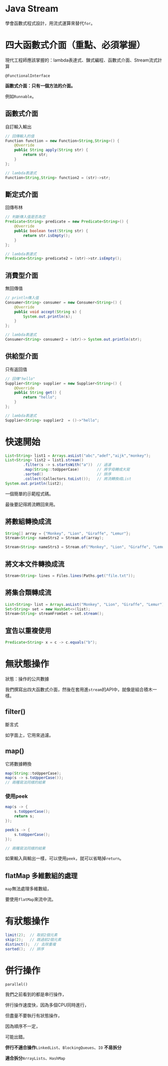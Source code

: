 # Java Stream

學會函數式程式設計，用流式運算來替代`for`。

# 四大函數式介面（重點、必須掌握）

現代工程師應該掌握的：lambda表達式、鍊式編程、函數式介面、Stream流式計算

`@FunctionalInterface`

**函數式介面：只有一個方法的介面。**

例如`Runnable`。

## 函數式介面

自訂輸入輸出

```java
// 回傳輸入的值
Function function = new Function<String,String>() {
    @Override
    public String apply(String str) {
        return str;
    }
};

// lambda表達式
Function<String,String> function2 = (str)->str;
```

## 斷定式介面

回傳布林

```java
// 判斷傳入值是否為空
Predicate<String> predicate = new Predicate<String>() {
    @Override
    public boolean test(String str) {
        return str.isEmpty();
    }
};

// lambda表達式
Predicate<String> predicate2 = (str)->str.isEmpty();
```

## 消費型介面

無回傳值

```java
// println傳入值
Consumer<String> consumer = new Consumer<String>() {
    @Override
    public void accept(String s) {
        System.out.println(s);
    }
};

// lambda表達式
Consumer<String> consumer2 = (str)-> System.out.println(str);
```

## 供給型介面

只有返回值

```java
// 回傳"hello"
Supplier<String> supplier = new Supplier<String>() {
    @Override
    public String get() {
        return "hello";
    }
};

// lambda表達式
Supplier<String> supplier2  = ()->"hello";
```

# 快速開始

```java
List<String> list1 = Arrays.asList("abc","adef","aijk","monkey");
List<String> list2 = list1.stream()
        .filter(s -> s.startsWith("a"))  // 過濾
        .map(String::toUpperCase)        // 將字母轉成大寫
        .sorted()                        // 排序
        .collect(Collectors.toList());   // 將流轉換成List
System.out.println(list2);
```

一個簡單的示範程式碼。

最後要記得將流轉回來用。

## 將數組轉換成流

```java
String[] array = {"Monkey", "Lion", "Giraffe", "Lemur"};
Stream<String> nameStrs2 = Stream.of(array);

Stream<String> nameStrs3 = Stream.of("Monkey", "Lion", "Giraffe", "Lemur");
```

## 將文本文件轉換成流

```java
Stream<String> lines = Files.lines(Paths.get("file.txt"));
```

## 將集合類轉成流


```java
List<String> list = Arrays.asList("Monkey", "Lion", "Giraffe", "Lemur");
Set<String> set = new HashSet<>(list);
Stream<String> streamFromSet = set.stream();
```

## 宣告以重複使用

```java
Predicate<String> x = c -> c.equals("b");
```

# 無狀態操作

狀態：操作的公共數據

我們撰寫出四大函數式介面，然後在套用進`stream`的API中，就像是組合積木一樣。

## filter()

斷言式

如字面上，它用來過濾。

## map()

它將數據轉換

```java
map(String::toUpperCase);
map(s -> s.toUpperCase());
// 兩種寫法同樣的結果
```

### 使用peek

```java
map(s -> {
    s.toUpperCase();
    return s;
});

peek(s -> {
    s.toUpperCase();
});

// 兩種寫法同樣的結果
```

如果輸入與輸出一樣，可以使用`peek`，就可以省略掉`return`。

## flatMap 多維數組的處理

`map`無法處理多維數組，

要使用`flatMap`來流中流。

# 有狀態操作

```java
limit(2);  // 取前2個元素
skip(2);   // 跳過前2個元素
distinct();  // 去除重複
sorted();  // 排序
```

# 併行操作

`parallel()`

我們之前看到的都是串行操作，

併行操作速度快，因為多個CPU同時進行，

但盡量不要執行有狀態操作，

因為順序不一定，

可能出錯。

**併行不適合操作**`LinkedList`、`BlockingQueues`、`IO` **不易拆分**

**適合拆分**`ArrayLists`、`HashMap`


